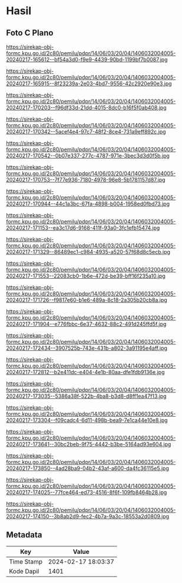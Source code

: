 # Hasil

## Foto C Plano

https://sirekap-obj-formc.kpu.go.id/2c80/pemilu/pdpr/14/06/03/20/04/1406032004005-20240217-165612--bf54a3d0-f9e9-4439-90bd-1199bf7b0087.jpg

https://sirekap-obj-formc.kpu.go.id/2c80/pemilu/pdpr/14/06/03/20/04/1406032004005-20240217-165915--8f23239a-2e03-4bd7-9556-42c2920e90e3.jpg

https://sirekap-obj-formc.kpu.go.id/2c80/pemilu/pdpr/14/06/03/20/04/1406032004005-20240217-170203--f96df33d-21dd-4015-8dc0-b16f5f0ab408.jpg

https://sirekap-obj-formc.kpu.go.id/2c80/pemilu/pdpr/14/06/03/20/04/1406032004005-20240217-170342--5acef4e4-97c7-48f2-8ce4-731a9eff892c.jpg

https://sirekap-obj-formc.kpu.go.id/2c80/pemilu/pdpr/14/06/03/20/04/1406032004005-20240217-170542--0b07e337-277c-4787-971e-3bec3d3d0f5b.jpg

https://sirekap-obj-formc.kpu.go.id/2c80/pemilu/pdpr/14/06/03/20/04/1406032004005-20240217-170753--7f77e936-7180-4978-96e8-5b1781157d87.jpg

https://sirekap-obj-formc.kpu.go.id/2c80/pemilu/pdpr/14/06/03/20/04/1406032004005-20240217-170944--44c1a3bc-67fa-4898-b004-1958ed0fbd73.jpg

https://sirekap-obj-formc.kpu.go.id/2c80/pemilu/pdpr/14/06/03/20/04/1406032004005-20240217-171153--ea3c17d6-9168-411f-93a0-3fc1efb15474.jpg

https://sirekap-obj-formc.kpu.go.id/2c80/pemilu/pdpr/14/06/03/20/04/1406032004005-20240217-171329--86489ec1-c984-4935-a520-57f68d8c5ecb.jpg

https://sirekap-obj-formc.kpu.go.id/2c80/pemilu/pdpr/14/06/03/20/04/1406032004005-20240217-171553--22083cb0-1b6e-472d-be39-bff16f235a10.jpg

https://sirekap-obj-formc.kpu.go.id/2c80/pemilu/pdpr/14/06/03/20/04/1406032004005-20240217-171726--f9817e60-b1e6-489a-8c18-2a305b20cb8a.jpg

https://sirekap-obj-formc.kpu.go.id/2c80/pemilu/pdpr/14/06/03/20/04/1406032004005-20240217-171904--e776fbbc-6e37-4632-88c2-491d245ffd5f.jpg

https://sirekap-obj-formc.kpu.go.id/2c80/pemilu/pdpr/14/06/03/20/04/1406032004005-20240217-172434--3907525b-743e-431b-a802-3a91195e4aff.jpg

https://sirekap-obj-formc.kpu.go.id/2c80/pemilu/pdpr/14/06/03/20/04/1406032004005-20240217-172812--b2e411dc-e404-4e1b-80aa-dfe1fdb9136e.jpg

https://sirekap-obj-formc.kpu.go.id/2c80/pemilu/pdpr/14/06/03/20/04/1406032004005-20240217-173035--5386a38f-522b-4ba8-b3d8-d8ff1ea47f13.jpg

https://sirekap-obj-formc.kpu.go.id/2c80/pemilu/pdpr/14/06/03/20/04/1406032004005-20240217-173304--f09cadc4-6d11-498b-bea9-7e1ca44e10e8.jpg

https://sirekap-obj-formc.kpu.go.id/2c80/pemilu/pdpr/14/06/03/20/04/1406032004005-20240217-173641--30bc2beb-9f75-4442-b3be-5164ad93e604.jpg

https://sirekap-obj-formc.kpu.go.id/2c80/pemilu/pdpr/14/06/03/20/04/1406032004005-20240217-173850--4ad28ba9-04b2-43af-a600-da4fc36115e5.jpg

https://sirekap-obj-formc.kpu.go.id/2c80/pemilu/pdpr/14/06/03/20/04/1406032004005-20240217-174025--77fce464-ed73-4516-8f6f-109fb8464b28.jpg

https://sirekap-obj-formc.kpu.go.id/2c80/pemilu/pdpr/14/06/03/20/04/1406032004005-20240217-174150--3b8ab2d9-fec2-4b7a-9a3c-18553a2d0809.jpg


## Metadata

| Key        | Value               |
| ---------- | ------------------- |
| Time Stamp | 2024-02-17 18:03:37 |
| Kode Dapil | 1401                |



